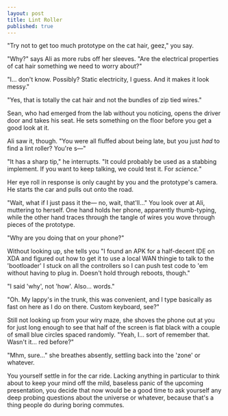 ```yaml
---
layout: post
title: Lint Roller
published: true
---
```


"Try not to get too much prototype on the cat hair, geez," you say.

"Why?" says Ali as more rubs off her sleeves. "Are the electrical properties of cat hair something we need to worry about?"

"I... don't know. Possibly? Static electricity, I guess. And it makes it look messy."

"Yes, that is totally the cat hair and not the bundles of zip tied wires."

Sean, who had emerged from the lab without you noticing, opens the driver door and takes his seat. He sets something on the floor before you get a good look at it.

Ali saw it, though. "You were all fluffed about being late, but you just *had* to find a lint roller? You're s&mdash;"

"It has a sharp tip," he interrupts. "It could probably be used as a stabbing implement. If you want to keep talking, we could test it. For *science.*"

Her eye roll in response is only caught by you and the prototype's camera. He starts the car and pulls out onto the road.

"Wait, what if I just pass it the&mdash; no, wait, that'll..." You look over at Ali, muttering to herself. One hand holds her phone, apparently thumb-typing, while the other hand traces through the tangle of wires you wove through pieces of the prototype.

"Why are you doing that on your phone?"

Without looking up, she tells you "I found an APK for a half-decent IDE on XDA and figured out how to get it to use a local WAN thingie to talk to the 'bootloader' I stuck on all the controllers so I can push test code to 'em without having to plug in. Doesn't hold through reboots, though."

"I said 'why', not 'how'. Also... words."

"Oh. My lappy's in the trunk, this was convenient, and I type basically as fast on here as I do on there. Custom keyboard, see?"

Still not looking up from your wiry maze, she shoves the phone out at you for just long enough to see that half of the screen is flat black with a couple of small blue circles spaced randomly. "Yeah, I... sort of remember that. Wasn't it... red before?"

"Mhm, sure..." she breathes absently, settling back into the 'zone' or whatever.

You yourself settle in for the car ride. Lacking anything in particular to think about to keep your mind off the mild, baseless panic of the upcoming presentation, you decide that now would be a good time to ask yourself any deep probing questions about the universe or whatever, because that's a thing people do during boring commutes.
